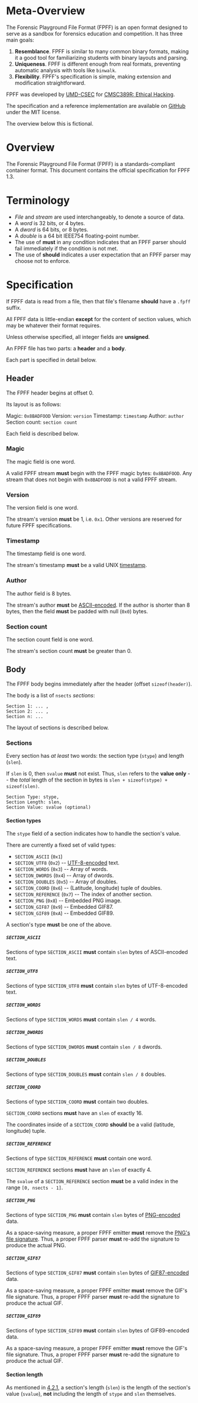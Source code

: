 # Meta-Overview

The Forensic Playground File Format (FPFF) is an open format designed to serve as a sandbox for forensics education and competition. It has three main goals:

1. **Resemblance**. FPFF is similar to many common binary formats, making it a good tool
for familiarizing students with binary layouts and parsing.
2. **Uniqueness**. FPFF is different enough from real formats, preventing automatic analysis with
tools like `binwalk`.
3. **Flexibility**. FPFF's specification is simple, making extension and
modification straightforward.

FPFF was developed by [UMD-CSEC](http://csec.umd.edu) for [CMSC389R: Ethical Hacking](https://github.com/UMD-CS-STICs/389Rfall18).

The specification and a reference implementation are available on [GitHub](https://github.com/UMD-CSEC/fpff) under the MIT license.

The overview below this is fictional.

# Overview

The Forensic Playground File Format (FPFF) is a standards-compliant container format. This document contains the official specification for FPFF 1.3.


# Terminology

* *File* and *stream* are used interchangeably, to denote a source of data.
* A *word* is 32 bits, or 4 bytes.
* A *dword* is 64 bits, or 8 bytes.
* A *double* is a 64 bit IEEE754 floating-point number.
* The use of **must** in any condition indicates that an FPFF parser should fail immediately if the condition is not met.
* The use of **should** indicates a user expectation that an FPFF parser may choose not to enforce.

# Specification

If FPFF data is read from a file, then that file's filename **should** have a `.fpff` suffix.

All FPFF data is little-endian **except** for the content of section values, which may be whatever their format requires.

Unless otherwise specified, all integer fields are **unsigned**.

An FPFF file has two parts: a **header** and a **body**.

Each part is specified in detail below.


## Header

The FPFF header begins at offset 0.

Its layout is as follows:

Magic:          `0x8BADFOOD`
Version:        `version`
Timestamp:      `timestamp`
Author:         `author`
Section count:  `section count`

Each field is described below.

### Magic

The magic field is one word.

A valid FPFF stream **must** begin with the FPFF magic bytes: `0x8BADFOOD`. Any stream that
does not begin with `0x8BADFOOD` is not a valid FPFF stream.

### Version

The version field is one word.

The stream's version **must** be 1, i.e. `0x1`. Other versions are reserved for future FPFF
specifications.

### Timestamp

The timestamp field is one word.

The stream's timestamp **must** be a valid UNIX [timestamp](https://en.wikipedia.org/wiki/Unix_time).


### Author

The author field is 8 bytes.

The stream's author **must** be [ASCII-encoded](https://en.wikipedia.org/wiki/ASCII). If the author is shorter than 8 bytes,
then the field **must** be padded with null (`0x0`) bytes.


### Section count

The section count field is one word.

The stream's section count **must** be greater than 0.

## Body

The FPFF body begins immediately after the header (offset `sizeof(header)`).

The body is a list of `nsects` *sections*:

```
Section 1: ... ,
Section 2: ... ,
Section n: ...
```


The layout of sections is described below.

### Sections

Every section has *at least* two words: the section type (`stype`) and length (`slen`).

If `slen` is 0, then `svalue` **must** not exist. Thus, `slen` refers to the **value only** --
the *total* length of the section in bytes is `slen + sizeof(stype) + sizeof(slen)`.

```
Section Type: stype,
Section Length: slen,
Section Value: svalue (optional)
```

#### Section types

The `stype` field of a section indicates how to handle the section's value.

There are currently a fixed set of valid types:

* `SECTION_ASCII` (`0x1`)
* `SECTION_UTF8` (`0x2`) -- [UTF-8-encoded](https://en.wikipedia.org/wiki/UTF-8) text.
* `SECTION_WORDS` (`0x3`) -- Array of words.
* `SECTION_DWORDS` (`0x4`) -- Array of dwords.
* `SECTION_DOUBLES` (`0x5`) -- Array of doubles.
* `SECTION_COORD` (`0x6`) -- (Latitude, longitude) tuple of doubles.
* `SECTION_REFERENCE` (`0x7`) -- The index of another section.
* `SECTION_PNG` (`0x8`) -- Embedded PNG image.
* `SECTION_GIF87` (`0x9`) -- Embedded GIF87.
* `SECTION_GIF89` (`0xA`) -- Embedded GIF89.


A section's type **must** be one of the above.



##### `SECTION_ASCII`

Sections of type `SECTION_ASCII` **must** contain `slen` bytes of ASCII-encoded text.

##### `SECTION_UTF8`

Sections of type `SECTION_UTF8` **must** contain `slen` bytes of UTF-8-encoded text.

##### `SECTION_WORDS`

Sections of type `SECTION_WORDS` **must** contain `slen / 4` words.


##### `SECTION_DWORDS`

Sections of type `SECTION_DWORDS` **must** contain `slen / 8` dwords.


##### `SECTION_DOUBLES`

Sections of type `SECTION_DOUBLES` **must** contain `slen / 8` doubles.



##### `SECTION_COORD`

Sections of type `SECTION_COORD` **must** contain two doubles.

`SECTION_COORD` sections **must** have an `slen` of exactly 16.

The coordinates inside of a `SECTION_COORD` **should** be a valid (latitude, longitude) tuple.

##### `SECTION_REFERENCE`

Sections of type `SECTION_REFERENCE` **must** contain one word.

`SECTION_REFERENCE` sections **must** have an `slen` of exactly 4.

The `svalue` of a `SECTION_REFERENCE` section **must** be a valid index in
the range `[0, nsects - 1]`.

##### `SECTION_PNG`

Sections of type `SECTION_PNG` **must** contain `slen` bytes of [PNG-encoded](https://en.wikipedia.org/wiki/Portable_Network_Graphics) data.

As a space-saving measure, a proper FPFF emitter **must** remove the [PNG's file signature](http://www.libpng.org/pub/png/spec/1.2/PNG-Rationale.html#R.PNG-file-signature). Thus,
a proper FPFF parser **must** re-add the signature to produce the actual PNG.

##### `SECTION_GIF87`
Sections of type `SECTION_GIF87` **must** contain `slen` bytes of [GIF87-encoded](https://www.w3.org/Graphics/GIF/spec-gif87.txt) data.

As a space-saving measure, a proper FPFF emitter **must** remove the GIF's file signature. Thus,
a proper FPFF parser **must** re-add the signature to produce the actual GIF.

##### `SECTION_GIF89`
Sections of type `SECTION_GIF89` **must** contain `slen` bytes of GIF89-encoded data.

As a space-saving measure, a proper FPFF emitter **must** remove the GIF's file signature. Thus,
a proper FPFF parser **must** re-add the signature to produce the actual GIF.


#### Section length

As mentioned in [4.2.1](#sections), a section's length (`slen`) is the length of the section's
value (`svalue`), **not** including the length of `stype` and `slen` themselves.
